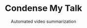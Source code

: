 ---
layout: post
title: Condense My Talk
subtitle: Automated video summarization
category: data science
imgurl: https://cdn.pixabay.com/photo/2016/08/20/06/09/video-1606945_1280.png
imgsource: https://pixabay.com/
---